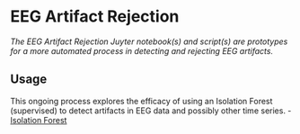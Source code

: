 # EEG Artifact Rejection

*The EEG Artifact Rejection Juyter notebook(s) and script(s) are prototypes for a more automated process in detecting and rejecting EEG artifacts.*

## Usage

This ongoing process explores the efficacy of using an Isolation Forest (supervised) to detect artifacts in EEG data and possibly other time series.
    - [Isolation Forest](https://cs.nju.edu.cn/zhouzh/zhouzh.files/publication/icdm08b.pdf)
